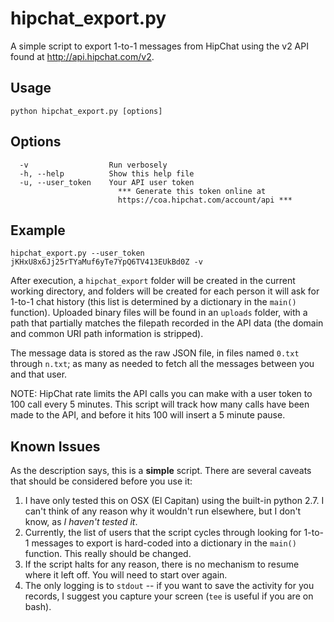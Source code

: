hipchat_export.py
=================

A simple script to export 1-to-1 messages from HipChat using the v2 API
found at http://api.hipchat.com/v2.

Usage 
------

```python hipchat_export.py [options]```

Options
------
```
  -v                  Run verbosely
  -h, --help          Show this help file
  -u, --user_token    Your API user token
                        *** Generate this token online at
                        https://coa.hipchat.com/account/api ***
```

Example
------
```hipchat_export.py --user_token jKHxU8x6Jj25rTYaMuf6yTe7YpQ6TV413EUkBd0Z -v```

After execution, a `hipchat_export` folder will be created in the current
working directory, and folders will be created for each person it will ask
for 1-to-1 chat history (this list is determined by a dictionary in the `main()`
function). Uploaded binary files will be found in an `uploads` folder, with a
path that partially matches the filepath recorded in the API data (the domain
and common URI path information is stripped).

The message data is stored as the raw JSON file, in files named `0.txt` through
`n.txt`; as many as needed to fetch all the messages between you and that user.

NOTE: HipChat rate limits the API calls you can make with a user token to 100
call every 5 minutes. This script will track how many calls have been made to
the API, and before it hits 100 will insert a 5 minute pause.


Known Issues
--------

As the description says, this is a **simple** script. There are several caveats that
should be considered before you use it:

1. I have only tested this on OSX (El Capitan) using the built-in python 2.7. I can't think of any reason why it wouldn't run elsewhere, but I don't know, as _I haven't tested it_. 
2. Currently, the list of users that the script cycles through looking for 1-to-1 messages to export is hard-coded into a dictionary in the `main()` function. This really should be changed.
3. If the script halts for any reason, there is no mechanism to resume where it left off. You will need to start over again.
4. The only logging is to `stdout` -- if you want to save the activity for you records, I suggest you capture your screen (`tee` is useful if you are on bash).
